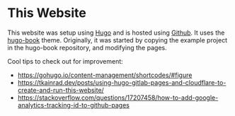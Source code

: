 # This Website

This website was setup using
[Hugo](https://gohugo.io/getting-started/quick-start) and is hosted using
[Github](https://github.com/).  It uses the
[hugo-book](https://github.com/alex-shpak/hugo-book) theme.  Originally, it was
started by copying the example project in the hugo-book repository, and
modifying the pages.  

Cool tips to check out for improvement:

  - https://gohugo.io/content-management/shortcodes/#figure
  - https://tkainrad.dev/posts/using-hugo-gitlab-pages-and-cloudflare-to-create-and-run-this-website/
  - https://stackoverflow.com/questions/17207458/how-to-add-google-analytics-tracking-id-to-github-pages

